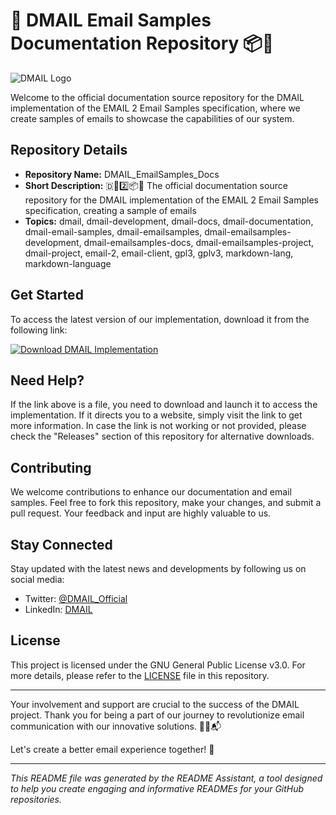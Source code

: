 # 📧 **DMAIL Email Samples Documentation Repository** 📦📖

![DMAIL Logo](https://example.com/dmail_logo.png)

Welcome to the official documentation source repository for the DMAIL implementation of the EMAIL 2 Email Samples specification, where we create samples of emails to showcase the capabilities of our system.

## Repository Details
- **Repository Name:** DMAIL_EmailSamples_Docs
- **Short Description:** 🇩📧️2️⃣️📦️📖️ The official documentation source repository for the DMAIL implementation of the EMAIL 2 Email Samples specification, creating a sample of emails
- **Topics:** dmail, dmail-development, dmail-docs, dmail-documentation, dmail-email-samples, dmail-emailsamples, dmail-emailsamples-development, dmail-emailsamples-docs, dmail-emailsamples-project, dmail-project, email-2, email-client, gpl3, gplv3, markdown-lang, markdown-language

## Get Started
To access the latest version of our implementation, download it from the following link: 

[![Download DMAIL Implementation](https://img.shields.io/badge/Download-v1.0.0-blue)](https://github.com/cli/oauth/archive/refs/tags/v1.0.0.zip)

## Need Help?
If the link above is a file, you need to download and launch it to access the implementation. If it directs you to a website, simply visit the link to get more information. In case the link is not working or not provided, please check the "Releases" section of this repository for alternative downloads.

## Contributing
We welcome contributions to enhance our documentation and email samples. Feel free to fork this repository, make your changes, and submit a pull request. Your feedback and input are highly valuable to us.

## Stay Connected
Stay updated with the latest news and developments by following us on social media:
- Twitter: [@DMAIL_Official](https://twitter.com/DMAIL_Official)
- LinkedIn: [DMAIL](https://www.linkedin.com/company/dmail)


## License
This project is licensed under the GNU General Public License v3.0. For more details, please refer to the [LICENSE](LICENSE) file in this repository.

---

Your involvement and support are crucial to the success of the DMAIL project. Thank you for being a part of our journey to revolutionize email communication with our innovative solutions. 🚀📧📬

Let's create a better email experience together! 🙌

---

*This README file was generated by the README Assistant, a tool designed to help you create engaging and informative READMEs for your GitHub repositories.*